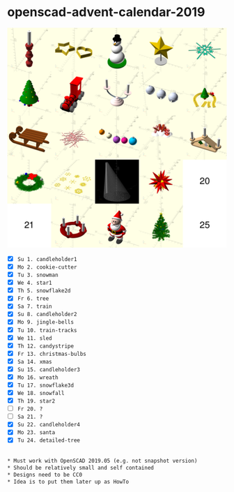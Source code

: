 # openscad-advent-calendar-2019

![screenshot](advent-calendar-2019.png)

- [x] `Su 1. candleholder1`
- [x] `Mo 2. cookie-cutter`
- [x] `Tu 3. snowman`
- [x] `We 4. star1`
- [x] `Th 5. snowflake2d`
- [x] `Fr 6. tree`
- [x] `Sa 7. train`
- [x] `Su 8. candleholder2`
- [x] `Mo 9. jingle-bells`
- [x] `Tu 10. train-tracks`
- [x] `We 11. sled`
- [x] `Th 12. candystripe`
- [x] `Fr 13. christmas-bulbs`
- [x] `Sa 14. xmas`
- [x] `Su 15. candleholder3`
- [x] `Mo 16. wreath`
- [x] `Tu 17. snowflake3d`
- [x] `We 18. snowfall`
- [x] `Th 19. star2`
- [ ] `Fr 20. ?`
- [ ] `Sa 21. ?`
- [x] `Su 22. candleholder4`
- [x] `Mo 23. santa`
- [x] `Tu 24. detailed-tree`
```

* Must work with OpenSCAD 2019.05 (e.g. not snapshot version)
* Should be relatively small and self contained
* Designs need to be CC0
* Idea is to put them later up as HowTo
